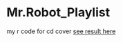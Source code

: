 # Mr.Robot_Playlist
my r code for cd cover
<a href="http://chcariou.fr/post/138495890612/mr-robot-playlist-elliot-hacks-people-and-stores">see result here</a>
